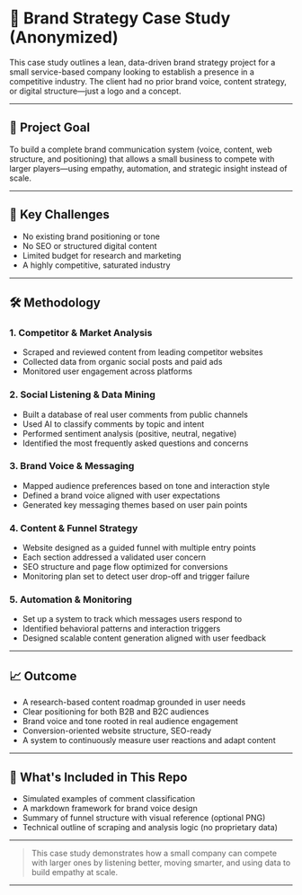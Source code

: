 # 🧠 Brand Strategy Case Study (Anonymized)

This case study outlines a lean, data-driven brand strategy project for a small service-based company looking to establish a presence in a competitive industry. The client had no prior brand voice, content strategy, or digital structure—just a logo and a concept.

---

## 🎯 Project Goal

To build a complete brand communication system (voice, content, web structure, and positioning) that allows a small business to compete with larger players—using empathy, automation, and strategic insight instead of scale.

---

## 📌 Key Challenges

- No existing brand positioning or tone
- No SEO or structured digital content
- Limited budget for research and marketing
- A highly competitive, saturated industry

---

## 🛠️ Methodology

### 1. **Competitor & Market Analysis**
- Scraped and reviewed content from leading competitor websites
- Collected data from organic social posts and paid ads
- Monitored user engagement across platforms

### 2. **Social Listening & Data Mining**
- Built a database of real user comments from public channels
- Used AI to classify comments by topic and intent
- Performed sentiment analysis (positive, neutral, negative)
- Identified the most frequently asked questions and concerns

### 3. **Brand Voice & Messaging**
- Mapped audience preferences based on tone and interaction style
- Defined a brand voice aligned with user expectations
- Generated key messaging themes based on user pain points

### 4. **Content & Funnel Strategy**
- Website designed as a guided funnel with multiple entry points
- Each section addressed a validated user concern
- SEO structure and page flow optimized for conversions
- Monitoring plan set to detect user drop-off and trigger failure

### 5. **Automation & Monitoring**
- Set up a system to track which messages users respond to
- Identified behavioral patterns and interaction triggers
- Designed scalable content generation aligned with user feedback

---

## 📈 Outcome

- A research-based content roadmap grounded in user needs  
- Clear positioning for both B2B and B2C audiences  
- Brand voice and tone rooted in real audience engagement  
- Conversion-oriented website structure, SEO-ready  
- A system to continuously measure user reactions and adapt content  

---

## 📂 What's Included in This Repo

- Simulated examples of comment classification  
- A markdown framework for brand voice design  
- Summary of funnel structure with visual reference (optional PNG)  
- Technical outline of scraping and analysis logic (no proprietary data)

---

> This case study demonstrates how a small company can compete with larger ones by listening better, moving smarter, and using data to build empathy at scale.

---
